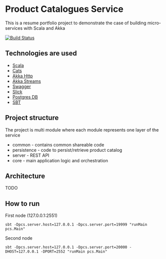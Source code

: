 # Product Catalogues Service #

This is a resume portfolio project to demonstrate the case of building micro-services with Scala and Akka

[![Build Status](https://travis-ci.org/Yyukan/scala-product-catalogues.svg?branch=master)](https://travis-ci.org/Yyukan/scala-product-catalogues)

## Technologies are used ##

* [Scala](https://scala-lang.org)
* [Cats](https://github.com/typelevel/cats)
* [Akka Http](https://doc.akka.io/docs/akka-http/current/scala/http/)
* [Akka Streams](https://doc.akka.io/docs/akka/current/scala/stream/)
* [Swagger](https://swagger.io/)
* [Slick](http://slick.lightbend.com/)
* [Postgres DB](https://www.postgresql.org/)
* [SBT](http://www.scala-sbt.org/)

## Project structure ##

The project is multi module where each module represents one layer of the service

* common - contains common shareable code
* persistence - code to persist/retrieve product catalog
* server - REST API
* core - main application logic and orchestration

## Architecture ##

TODO

## How to run ##

First node (127.0.0.1:2551)

`sbt -Dpcs.server.host=127.0.0.1 -Dpcs.server.port=19999 "runMain pcs.Main" `

Second node 

`sbt -Dpcs.server.host=127.0.0.1 -Dpcs.server.port=20000 -DHOST=127.0.0.1 -DPORT=2552 "runMain pcs.Main"`
